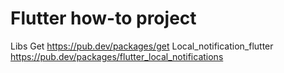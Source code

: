 # Flutter how-to project

Libs
Get https://pub.dev/packages/get
Local_notification_flutter https://pub.dev/packages/flutter_local_notifications
